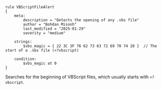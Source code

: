 ```
rule VBScriptFileAlert
{
    meta:
        description = "Detects the opening of any .vbs file"
        author = "Bohdan Misonh"
        last_modified = "2025-01-29"
        severity = "medium"

    strings:
        $vbs_magic = { 22 3C 3F 76 62 73 63 72 69 70 74 20 }  // The start of a .vbs file (<?vbscript)
        
    condition:
        $vbs_magic at 0
}
```

Searches for the beginning of VBScript files, which usually starts with `<?vbscript`.
